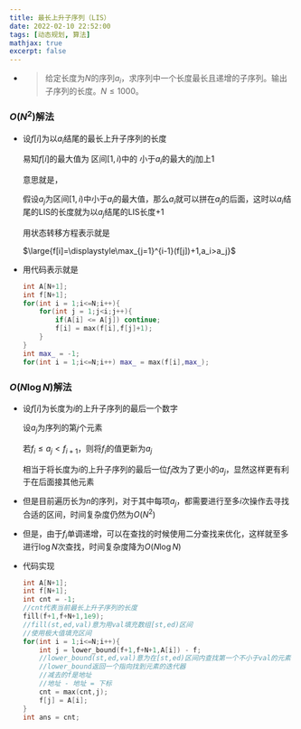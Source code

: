 ```yaml
---
title: 最长上升子序列（LIS）
date: 2022-02-10 22:52:00
tags: [动态规划, 算法]
mathjax: true
excerpt: false
---
```




- > 给定长度为$N$的序列$a_i$，求序列中一个长度最长且递增的子序列。输出子序列的长度。$N\leq 1000$。

### $O(N^2)$解法

- 设$f[i]$为以$a_i$结尾的最长上升子序列的长度

  易知$f[i]$的最大值为 区间$[1,i)$中的 小于$a_i$的最大的$j$加上1

  意思就是，

  假设$a_j$为区间$[1,i)$中小于$a_i$的最大值，那么$a_i$就可以拼在$a_j$的后面，这时以$a_i$结尾的LIS的长度就为以$a_j$结尾的LIS长度+1

  用状态转移方程表示就是

  $\large{f[i]=\displaystyle\max_{j=1}^{i-1}(f[j])+1,a_i>a_j}$

- 用代码表示就是

  ```cpp
  int A[N+1];
  int f[N+1];
  for(int i = 1;i<=N;i++){
      for(int j = 1;j<i;j++){
          if(A[i] <= A[j]) continue;
          f[i] = max(f[i],f[j]+1);
      }
  }
  int max_ = -1;
  for(int i = 1;i<=N;i++) max_ = max(f[i],max_);
  ```

### $O(N\log N)$解法

- 设$f[i]$为长度为$i$的上升子序列的最后一个数字

  设$a_j$为序列的第$j$个元素

  若$f_{i}\leq a_j < f_{i+1}$，则将$f_i$的值更新为$a_j$

  相当于将长度为$i$的上升子序列的最后一位$f_i$改为了更小的$a_j$，显然这样更有利于在后面接其他元素

- 但是目前遍历长为$n$的序列，对于其中每项$a_j$，都需要进行至多$i$次操作去寻找合适的区间，时间复杂度仍然为$O(N^2)$

- 但是，由于$f_i$单调递增，可以在查找的时候使用二分查找来优化，这样就至多进行$\log N$次查找，时间复杂度降为$O(N\log N)$

- 代码实现

  ```cpp
  int A[N+1];
  int f[N+1];
  int cnt = -1;
  //cnt代表当前最长上升子序列的长度
  fill(f+1,f+N+1,1e9);
  //fill(st,ed,val)意为用val填充数组[st,ed)区间
  //使用极大值填充区间
  for(int i = 1;i<=N;i++){
      int j = lower_bound(f+1,f+N+1,A[i]) - f;
      //lower_bound(st,ed,val)意为在[st,ed)区间内查找第一个不小于val的元素
      //lower_bound返回一个指向找到元素的迭代器
      //减去的f是地址
      //地址 - 地址 = 下标
      cnt = max(cnt,j);
      f[j] = A[i];
  }
  int ans = cnt;
  ```
